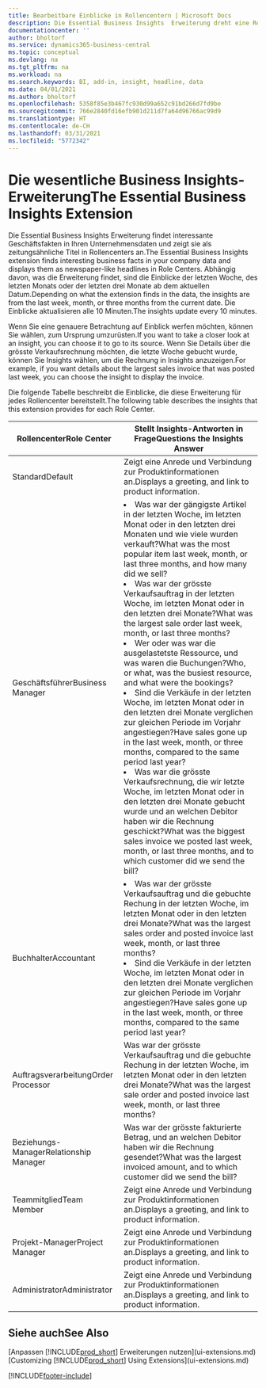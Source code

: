 ```yaml
---
title: Bearbeitbare Einblicke in Rollencentern | Microsoft Docs
description: Die Essential Business Insights  Erweiterung dreht eine Reihe von Geschäftseinblicke in Rollencentern.
documentationcenter: ''
author: bholtorf
ms.service: dynamics365-business-central
ms.topic: conceptual
ms.devlang: na
ms.tgt_pltfrm: na
ms.workload: na
ms.search.keywords: BI, add-in, insight, headline, data
ms.date: 04/01/2021
ms.author: bholtorf
ms.openlocfilehash: 5358f85e3b467fc930d99a652c91bd266d7fd9be
ms.sourcegitcommit: 766e2840fd16efb901d211d7fa64d96766ac99d9
ms.translationtype: HT
ms.contentlocale: de-CH
ms.lasthandoff: 03/31/2021
ms.locfileid: "5772342"
---
```

# <a name="the-essential-business-insights-extension"></a><span data-ttu-id="5a028-103">Die wesentliche Business Insights-Erweiterung</span><span class="sxs-lookup"><span data-stu-id="5a028-103">The Essential Business Insights Extension</span></span>
<span data-ttu-id="5a028-104">Die Essential Business Insights Erweiterung findet interessante Geschäftsfakten in Ihren Unternehmensdaten und zeigt sie als zeitungsähnliche Titel in Rollencenters an.</span><span class="sxs-lookup"><span data-stu-id="5a028-104">The Essential Business Insights extension finds interesting business facts in your company data and displays them as newspaper-like headlines in Role Centers.</span></span> <span data-ttu-id="5a028-105">Abhängig davon, was die Erweiterung findet, sind die Einblicke der letzten Woche, des letzten Monats oder der letzten drei Monate ab dem aktuellen Datum.</span><span class="sxs-lookup"><span data-stu-id="5a028-105">Depending on what the extension finds in the data, the insights are from the last week, month, or three months from the current date.</span></span> <span data-ttu-id="5a028-106">Die Einblicke aktualisieren alle 10 Minuten.</span><span class="sxs-lookup"><span data-stu-id="5a028-106">The insights update every 10 minutes.</span></span>  

<span data-ttu-id="5a028-107">Wenn Sie eine genauere Betrachtung auf Einblick werfen möchten, können Sie wählen, zum Ursprung  umzurüsten.</span><span class="sxs-lookup"><span data-stu-id="5a028-107">If you want to take a closer look at an insight, you can choose it to go to its source.</span></span> <span data-ttu-id="5a028-108">Wenn Sie Details über die grösste Verkaufsrechnung möchten, die letzte Woche gebucht wurde, können Sie Insights wählen, um die Rechnung in Insights anzuzeigen.</span><span class="sxs-lookup"><span data-stu-id="5a028-108">For example, if you want details about the largest sales invoice that was posted last week, you can choose the insight to display the invoice.</span></span>

<span data-ttu-id="5a028-109">Die folgende Tabelle beschreibt die Einblicke, die diese Erweiterung für jedes Rollencenter bereitstellt.</span><span class="sxs-lookup"><span data-stu-id="5a028-109">The following table describes the insights that this extension provides for each Role Center.</span></span>

|<span data-ttu-id="5a028-110">Rollencenter</span><span class="sxs-lookup"><span data-stu-id="5a028-110">Role Center</span></span>|<span data-ttu-id="5a028-111">Stellt Insights-Antworten in Frage</span><span class="sxs-lookup"><span data-stu-id="5a028-111">Questions the Insights Answer</span></span>|
|----|-----|
|<span data-ttu-id="5a028-112">Standard</span><span class="sxs-lookup"><span data-stu-id="5a028-112">Default</span></span>|<span data-ttu-id="5a028-113">Zeigt eine Anrede und Verbindung zur Produktinformationen an.</span><span class="sxs-lookup"><span data-stu-id="5a028-113">Displays a greeting, and link to product information.</span></span>|
|<span data-ttu-id="5a028-114">Geschäftsführer</span><span class="sxs-lookup"><span data-stu-id="5a028-114">Business Manager</span></span>|<li> <span data-ttu-id="5a028-115">Was war der gängigste Artikel in der letzten Woche, im letzten Monat oder in den letzten drei Monaten und wie viele wurden verkauft?</span><span class="sxs-lookup"><span data-stu-id="5a028-115">What was the most popular item last week, month, or last three months, and how many did we sell?</span></span><br><li> <span data-ttu-id="5a028-116">Was war der grösste Verkaufsauftrag in der letzten Woche, im letzten Monat oder in den letzten drei Monate?</span><span class="sxs-lookup"><span data-stu-id="5a028-116">What was the largest sale order last week, month, or last three months?</span></span><br><li> <span data-ttu-id="5a028-117">Wer oder was war die ausgelastetste Ressource, und was waren die Buchungen?</span><span class="sxs-lookup"><span data-stu-id="5a028-117">Who, or what, was the busiest resource, and what were the bookings?</span></span><br><li> <span data-ttu-id="5a028-118">Sind die Verkäufe in der letzten Woche, im letzten Monat oder in den letzten drei Monate verglichen zur gleichen Periode im Vorjahr angestiegen?</span><span class="sxs-lookup"><span data-stu-id="5a028-118">Have sales gone up in the last week, month, or three months, compared to the same period last year?</span></span><br><li> <span data-ttu-id="5a028-119">Was war die grösste Verkaufsrechnung, die wir letzte Woche, im letzten Monat oder in den letzten drei Monate gebucht wurde und an welchen Debitor haben wir die Rechnung geschickt?</span><span class="sxs-lookup"><span data-stu-id="5a028-119">What was the biggest sales invoice we posted last week, month, or last three months, and to which customer did we send the bill?</span></span></li> |
|<span data-ttu-id="5a028-120">Buchhalter</span><span class="sxs-lookup"><span data-stu-id="5a028-120">Accountant</span></span>|<li> <span data-ttu-id="5a028-121">Was war der grösste Verkaufsauftrag und die gebuchte Rechung in der letzten Woche, im letzten Monat oder in den letzten drei Monate?</span><span class="sxs-lookup"><span data-stu-id="5a028-121">What was the largest sales order and posted invoice last week, month, or last three months?</span></span><br><li> <span data-ttu-id="5a028-122">Sind die Verkäufe in der letzten Woche, im letzten Monat oder in den letzten drei Monate verglichen zur gleichen Periode im Vorjahr angestiegen?</span><span class="sxs-lookup"><span data-stu-id="5a028-122">Have sales gone up in the last week, month, or three months, compared to the same period last year?</span></span> |
|<span data-ttu-id="5a028-123">Auftragsverarbeitung</span><span class="sxs-lookup"><span data-stu-id="5a028-123">Order Processor</span></span>| <span data-ttu-id="5a028-124">Was war der grösste Verkaufsauftrag und die gebuchte Rechung in der letzten Woche, im letzten Monat oder in den letzten drei Monate?</span><span class="sxs-lookup"><span data-stu-id="5a028-124">What was the largest sale order and posted invoice last week, month, or last three months?</span></span>|
|<span data-ttu-id="5a028-125">Beziehungs-Manager</span><span class="sxs-lookup"><span data-stu-id="5a028-125">Relationship Manager</span></span>| <span data-ttu-id="5a028-126">Was war der grösste fakturierte Betrag, und an welchen Debitor haben wir die Rechnung gesendet?</span><span class="sxs-lookup"><span data-stu-id="5a028-126">What was the largest invoiced amount, and to which customer did we send the bill?</span></span>|
|<span data-ttu-id="5a028-127">Teammitglied</span><span class="sxs-lookup"><span data-stu-id="5a028-127">Team Member</span></span>| <span data-ttu-id="5a028-128">Zeigt eine Anrede und Verbindung zur Produktinformationen an.</span><span class="sxs-lookup"><span data-stu-id="5a028-128">Displays a greeting, and link to product information.</span></span>|
|<span data-ttu-id="5a028-129">Projekt-Manager</span><span class="sxs-lookup"><span data-stu-id="5a028-129">Project Manager</span></span>| <span data-ttu-id="5a028-130">Zeigt eine Anrede und Verbindung zur Produktinformationen an.</span><span class="sxs-lookup"><span data-stu-id="5a028-130">Displays a greeting, and link to product information.</span></span>|
|<span data-ttu-id="5a028-131">Administrator</span><span class="sxs-lookup"><span data-stu-id="5a028-131">Administrator</span></span>| <span data-ttu-id="5a028-132">Zeigt eine Anrede und Verbindung zur Produktinformationen an.</span><span class="sxs-lookup"><span data-stu-id="5a028-132">Displays a greeting, and link to product information.</span></span>|

## <a name="see-also"></a><span data-ttu-id="5a028-133">Siehe auch</span><span class="sxs-lookup"><span data-stu-id="5a028-133">See Also</span></span>
<span data-ttu-id="5a028-134">[Anpassen [!INCLUDE[prod_short](includes/prod_short.md)] Erweiterungen nutzen](ui-extensions.md)</span><span class="sxs-lookup"><span data-stu-id="5a028-134">[Customizing [!INCLUDE[prod_short](includes/prod_short.md)] Using Extensions](ui-extensions.md)</span></span>


[!INCLUDE[footer-include](includes/footer-banner.md)]